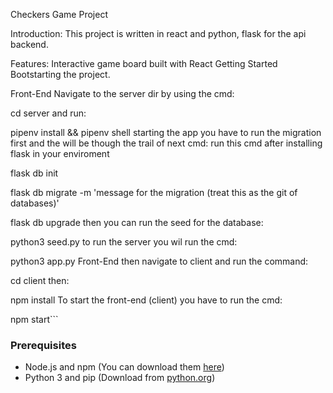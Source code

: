 Checkers Game Project

Introduction:
This project is written in react and python, flask for the api backend.

Features:
Interactive game board built with React
Getting Started
Bootstarting the project.

Front-End
Navigate to the server dir by using the cmd:

cd server
and run:

pipenv install && pipenv shell
starting the app you have to run the migration first and the will be though the trail of next cmd: run this cmd after installing flask in your enviroment

flask db init

flask db migrate -m 'message for the migration (treat this as the git of databases)'

flask db upgrade
then you can run the seed for the database:

python3 seed.py
to run the server you wil run the cmd:

python3 app.py
Front-End
then navigate to client and run the command:

cd client
then:

npm install
To start the front-end (client) you have to run the cmd:

npm start```

### Prerequisites
- Node.js and npm (You can download them [here](https://nodejs.org/))
- Python 3 and pip (Download from [python.org](https://www.python.org/))